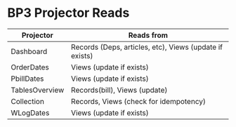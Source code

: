 # BP3 Projector Reads

|          Projector       |    Reads from                                               |
| ------------------------ | ----------------------------------------------------------- |
| Dashboard                |  Records (Deps, articles, etc), Views (update if exists)
| OrderDates               |  Views (update if exists)
| PbillDates               |  Views (update if exists)
| TablesOverview           |  Records(bill), Views (update)
| Collection               |  Records, Views (check for idempotency)  
| WLogDates                |  Views (update if exists)
